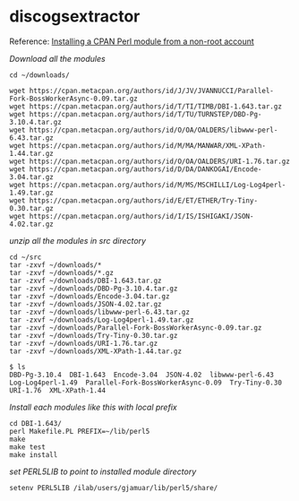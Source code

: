 # discogsextractor

Reference: [Installing a CPAN Perl module from a non-root account](http://alumni.soe.ucsc.edu/~you/notes/perl-module-install.html)

*Download all the modules*
 ```
 cd ~/downloads/
 
 wget https://cpan.metacpan.org/authors/id/J/JV/JVANNUCCI/Parallel-Fork-BossWorkerAsync-0.09.tar.gz
 wget https://cpan.metacpan.org/authors/id/T/TI/TIMB/DBI-1.643.tar.gz
 wget https://cpan.metacpan.org/authors/id/T/TU/TURNSTEP/DBD-Pg-3.10.4.tar.gz
 wget https://cpan.metacpan.org/authors/id/O/OA/OALDERS/libwww-perl-6.43.tar.gz
 wget https://cpan.metacpan.org/authors/id/M/MA/MANWAR/XML-XPath-1.44.tar.gz
 wget https://cpan.metacpan.org/authors/id/O/OA/OALDERS/URI-1.76.tar.gz
 wget https://cpan.metacpan.org/authors/id/D/DA/DANKOGAI/Encode-3.04.tar.gz
 wget https://cpan.metacpan.org/authors/id/M/MS/MSCHILLI/Log-Log4perl-1.49.tar.gz
 wget https://cpan.metacpan.org/authors/id/E/ET/ETHER/Try-Tiny-0.30.tar.gz
 wget https://cpan.metacpan.org/authors/id/I/IS/ISHIGAKI/JSON-4.02.tar.gz 
 ```
 
*unzip all the modules in src directory*
 ```
cd ~/src
tar -zxvf ~/downloads/*
tar -zxvf ~/downloads/*.gz
tar -zxvf ~/downloads/DBI-1.643.tar.gz
tar -zxvf ~/downloads/DBD-Pg-3.10.4.tar.gz
tar -zxvf ~/downloads/Encode-3.04.tar.gz
tar -zxvf ~/downloads/JSON-4.02.tar.gz
tar -zxvf ~/downloads/libwww-perl-6.43.tar.gz
tar -zxvf ~/downloads/Log-Log4perl-1.49.tar.gz
tar -zxvf ~/downloads/Parallel-Fork-BossWorkerAsync-0.09.tar.gz
tar -zxvf ~/downloads/Try-Tiny-0.30.tar.gz
tar -zxvf ~/downloads/URI-1.76.tar.gz
tar -zxvf ~/downloads/XML-XPath-1.44.tar.gz
```

```
$ ls
DBD-Pg-3.10.4  DBI-1.643  Encode-3.04  JSON-4.02  libwww-perl-6.43  Log-Log4perl-1.49  Parallel-Fork-BossWorkerAsync-0.09  Try-Tiny-0.30  URI-1.76  XML-XPath-1.44
```


*Install each modules like this with local prefix*
```
cd DBI-1.643/
perl Makefile.PL PREFIX=~/lib/perl5
make
make test
make install
```
*set PERL5LIB to point to installed module directory*
```
setenv PERL5LIB /ilab/users/gjamuar/lib/perl5/share/
```
